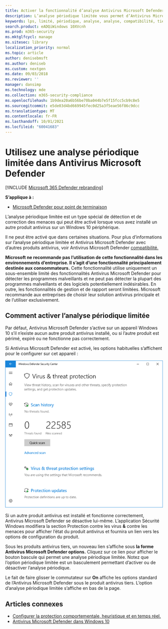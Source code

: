 ```yaml
---
title: Activer la fonctionnalité d’analyse Antivirus Microsoft Defender périodique limitée
description: L’analyse périodique limitée vous permet d’Antivirus Microsoft Defender en plus de vos autres fournisseurs d’antivirus installés
keywords: lps, limité, périodique, analyse, analyse, compatibilité, tiers, autre antivirus, désactiver
search.product: eADQiWindows 10XVcnh
ms.prod: m365-security
ms.mktglfcycl: manage
ms.sitesec: library
localization_priority: normal
ms.topic: article
author: denisebmsft
ms.author: deniseb
ms.custom: nextgen
ms.date: 09/03/2018
ms.reviewer: ''
manager: dansimp
ms.technology: mde
ms.collection: m365-security-compliance
ms.openlocfilehash: 1b9dea20a6b56be70ba044b7e5f15fcc5cb9c8e5
ms.sourcegitcommit: e5de03d4bd669945fec0d25a3f5eae56f86c9dcc
ms.translationtype: MT
ms.contentlocale: fr-FR
ms.lasthandoff: 10/01/2021
ms.locfileid: "60041683"
---
```

# <a name="use-limited-periodic-scanning-in-microsoft-defender-antivirus"></a>Utilisez une analyse périodique limitée dans Antivirus Microsoft Defender

[!INCLUDE [Microsoft 365 Defender rebranding](../../includes/microsoft-defender.md)]


**S’applique à :**

- [Microsoft Defender pour point de terminaison](/microsoft-365/security/defender-endpoint/)

L’analyse périodique limitée est un type spécial de détection et de correction des menaces qui peut être activé lorsque vous avez installé un autre produit antivirus sur un Windows 10 périphérique.

Il ne peut être activé que dans certaines situations. Pour plus d’informations sur l’analyse périodique limitée et Antivirus Microsoft Defender avec d’autres produits antivirus, voir Antivirus Microsoft Defender [compatibilité.](microsoft-defender-antivirus-compatibility.md)

**Microsoft ne recommande pas l’utilisation de cette fonctionnalité dans les environnements d’entreprise. Il s’agit d’une fonctionnalité principalement destinée aux consommateurs.** Cette fonctionnalité utilise uniquement un sous-ensemble limité des fonctionnalités Antivirus Microsoft Defender pour détecter les programmes malveillants et ne peut pas détecter la plupart des programmes malveillants et des logiciels potentiellement indésirables. En outre, les fonctionnalités de gestion et de rapport seront limitées. Microsoft recommande aux entreprises de choisir leur solution antivirus principale et de l’utiliser exclusivement.

## <a name="how-to-enable-limited-periodic-scanning"></a>Comment activer l’analyse périodique limitée

Par défaut, Antivirus Microsoft Defender s’active sur un appareil Windows 10 s’il n’existe aucun autre produit antivirus installé, ou si l’autre produit est périmé, expiré ou ne fonctionne pas correctement.

Si Antivirus Microsoft Defender est activé, les options habituelles s’affichent pour le configurer sur cet appareil :

![Sécurité Windows’application affichant les options de Microsoft Defender AV, y compris les options d’analyse, les paramètres et les options de mise à jour.](images/vtp-wdav.png)

Si un autre produit antivirus est installé et fonctionne correctement, Antivirus Microsoft Defender se désactive lui-même. L’application Sécurité Windows modifiera la section Protection contre les virus **&** contre les menaces pour afficher l’état du produit antivirus et fournira un lien vers les options de configuration du produit.

Sous les produits antivirus tiers, un nouveau lien s’affiche sous **la forme Antivirus Microsoft Defender options.** Cliquez sur ce lien pour afficher le bouton bascule qui permet une analyse périodique limitée. Notez que l’option périodique limitée est un basculement permettant d’activer ou de désactiver l’analyse périodique. 

Le fait de faire glisser le commutateur sur **On** affiche les options standard de l’Antivirus Microsoft Defender sous le produit antivirus tiers. L’option d’analyse périodique limitée s’affiche en bas de la page.

## <a name="related-articles"></a>Articles connexes

- [Configurer la protection comportementale, heuristique et en temps réel.](configure-protection-features-microsoft-defender-antivirus.md)
- [Antivirus Microsoft Defender dans Windows 10](microsoft-defender-antivirus-in-windows-10.md)